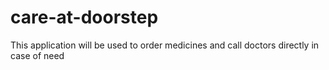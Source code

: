 # care-at-doorstep
This application will be used to order medicines and call doctors directly in case of need
